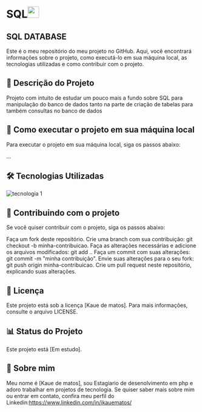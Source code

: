 # SQL<img src="https://raw.githubusercontent.com/MartinHeinz/MartinHeinz/master/wave.gif" width="30px">

## SQL DATABASE
Este é o meu repositório do meu projeto no GitHub. Aqui, você encontrará informações sobre o projeto, como executá-lo em sua máquina local, as tecnologias utilizadas e como contribuir com o projeto.

## 📝 Descrição do Projeto
Projeto com intuito de estudar um pouco mais a fundo sobre SQL para manipulação do banco de dados tanto na parte de criação de tabelas para também consultas no banco de dados

## 🚀 Como executar o projeto em sua máquina local
Para executar o projeto em sua máquina local, siga os passos abaixo:

...

## 🛠️ Tecnologias Utilizadas
<img src="https://img.shields.io/badge/-tecnologia%201-007ACC?style=flat-square&logo=sql&logoColor=white" alt="tecnologia 1">

## 🤝 Contribuindo com o projeto
Se você quiser contribuir com o projeto, siga os passos abaixo:

Faça um fork deste repositório.
Crie uma branch com sua contribuição: git checkout -b minha-contribuicao.
Faça as alterações necessárias e adicione os arquivos modificados: git add ..
Faça um commit com suas alterações: git commit -m "minha contribuição".
Envie suas alterações para o seu fork: git push origin minha-contribuicao.
Crie um pull request neste repositório, explicando suas alterações.

## 📝 Licença
Este projeto está sob a licença [Kaue de matos]. Para mais informações, consulte o arquivo LICENSE.

## 📊 Status do Projeto
Este projeto está [Em estudo].

## 📌 Sobre mim
Meu nome é [Kaue de matos], sou Estagiario de desenolvimento em php e adoro trabalhar em projetos de tecnologia. Se quiser saber mais sobre mim ou entrar em contato, confira meu perfil do Linkedin:https://www.linkedin.com/in/ikauematos/
